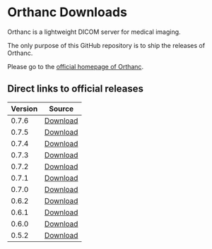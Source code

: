 Orthanc Downloads
=================

Orthanc is a lightweight DICOM server for medical imaging.

The only purpose of this GitHub repository is to ship the releases of Orthanc.

Please go to the [official homepage of Orthanc](http://www.orthanc-server.com/).


Direct links to official releases
---------------------------------

| Version | Source |
| ------- | ------ |
| 0.7.6 | [Download](https://github.com/jodogne/Orthanc/releases/download/0.7.6/Orthanc-0.7.6.tar.gz) |
| 0.7.5 | [Download](https://github.com/jodogne/Orthanc/releases/download/0.7.5/Orthanc-0.7.5.tar.gz) |
| 0.7.4 | [Download](https://github.com/jodogne/Orthanc/releases/download/0.7.4/Orthanc-0.7.4.tar.gz) |
| 0.7.3 | [Download](https://github.com/jodogne/Orthanc/releases/download/0.7.3/Orthanc-0.7.3.tar.gz) |
| 0.7.2 | [Download](https://github.com/jodogne/Orthanc/releases/download/0.7.2/Orthanc-0.7.2.tar.gz) |
| 0.7.1 | [Download](https://github.com/jodogne/Orthanc/releases/download/0.7.1/Orthanc-0.7.1.tar.gz) |
| 0.7.0 | [Download](https://github.com/jodogne/Orthanc/releases/download/0.7.0/Orthanc-0.7.0.tar.gz) |
| 0.6.2 | [Download](https://github.com/jodogne/Orthanc/releases/download/0.6.2/Orthanc-0.6.2.tar.gz) |
| 0.6.1 | [Download](https://github.com/jodogne/Orthanc/releases/download/0.6.1/Orthanc-0.6.1.tar.gz) |
| 0.6.0 | [Download](https://github.com/jodogne/Orthanc/releases/download/0.6.0/Orthanc-0.6.0.tar.gz) |
| 0.5.2 | [Download](https://github.com/jodogne/Orthanc/releases/download/0.5.2/Orthanc-0.5.2.tar.gz) |

